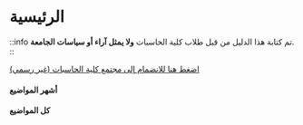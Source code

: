 # الرئيسية

::info
تم كتابة هذا الدليل من قبل طلاب كلية الحاسبات **ولا يمثل آراء أو سياسات الجامعة**.
::

[اضغط هنا للانضمام إلى مجتمع كلية الحاسبات (غير رسمي)](https://t.me/uqucc_chat)

#### أشهر المواضيع

#### كل المواضيع
